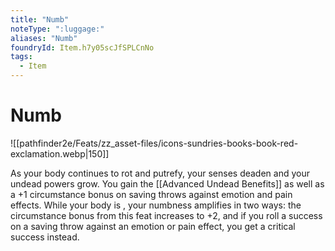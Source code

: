 ```yaml
---
title: "Numb"
noteType: ":luggage:"
aliases: "Numb"
foundryId: Item.h7y05scJfSPLCnNo
tags:
  - Item
---
```


# Numb
![[pathfinder2e/Feats/zz_asset-files/icons-sundries-books-book-red-exclamation.webp|150]]

As your body continues to rot and putrefy, your senses deaden and your undead powers grow. You gain the [[Advanced Undead Benefits]] as well as a +1 circumstance bonus on saving throws against emotion and pain effects. While your body is , your numbness amplifies in two ways: the circumstance bonus from this feat increases to +2, and if you roll a success on a saving throw against an emotion or pain effect, you get a critical success instead.

